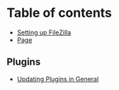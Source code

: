 # Table of contents

* [Setting up FileZilla](README.md)
* [Page](page.md)

## Plugins

* [Updating Plugins in General](plugins/updating-plugins-in-general.md)
